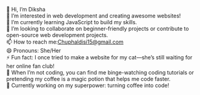 👋 Hi, I’m Diksha<br>
👀 I’m interested in web development and creating awesome websites!<br>
🌱 I’m currently learning  JavaScript to build my skills.<br>
💞️ I’m looking to collaborate on beginner-friendly projects or contribute to open-source web development projects.<br>
📫 How to reach me:Chuphaldisi15@gmail.com<br>
😄 Pronouns: She/Her<br>
⚡ Fun fact: I once tried to make a website for my cat—she’s still waiting for her online fan club!<br>
🎨 When I’m not coding, you can find me binge-watching coding tutorials or pretending my coffee is a magic potion that helps me code faster.<br>
🚀 Currently working on my superpower: turning coffee into code!
